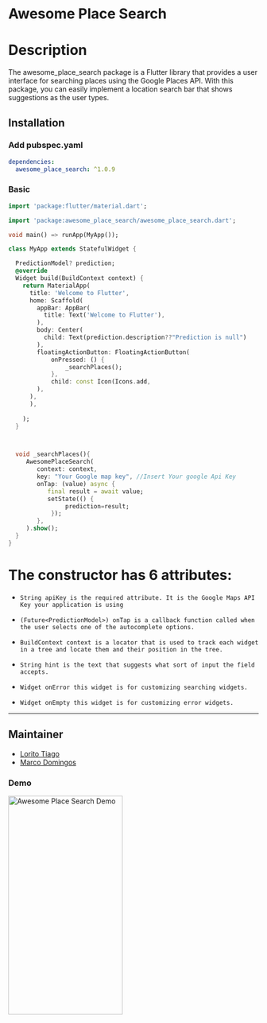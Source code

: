 # Awesome Place Search

# Description

The awesome_place_search package is a Flutter library that provides a user interface for searching places using the Google Places API. With this package, you can easily implement a location search bar that shows suggestions as the user types.



## Installation

### Add pubspec.yaml
``` yaml
dependencies:
  awesome_place_search: ^1.0.9
```

### Basic
``` dart
import 'package:flutter/material.dart';

import 'package:awesome_place_search/awesome_place_search.dart';

void main() => runApp(MyApp());

class MyApp extends StatefulWidget {

  PredictionModel? prediction;
  @override
  Widget build(BuildContext context) {
    return MaterialApp(
      title: 'Welcome to Flutter',
      home: Scaffold(
        appBar: AppBar(
          title: Text('Welcome to Flutter'),
        ),
        body: Center(
          child: Text(prediction.description??"Prediction is null")
        ),
        floatingActionButton: FloatingActionButton(
            onPressed: () {
                _searchPlaces();
            },
            child: const Icon(Icons.add,
        ),
      ),
      ),
     
    );
  }



  void _searchPlaces(){
     AwesomePlaceSearch(
        context: context,
        key: "Your Google map key", //Insert Your google Api Key
        onTap: (value) async {
           final result = await value;
           setState(() {
                prediction=result;
            });
        },
     ).show();
  }
}
```

# The constructor has 6 attributes:

* `String apiKey is the required attribute. It is the Google Maps API Key your application is using`

 * `(Future<PredictionModel>) onTap is a callback function called when the user selects one of the autocomplete options.`
* `BuildContext context is a locator that is used to track each widget in a tree and locate them and their position in the tree.`

* `String hint is the text that suggests what sort of input the field accepts.`
* `Widget onError this widget is for customizing searching widgets.`
* `Widget onEmpty this widget is for customizing error widgets.`

---
## Maintainer

- [Lorito Tiago](https://github.com/LoritoTiago)
- [Marco Domingos](https://github.com/Marco4763)

### Demo
<img src="https://user-images.githubusercontent.com/58330997/231830074-d9c9c65a-cc42-4bcf-80b6-3828b0374fc5.gif" width="230" height="440" alt="Awesome Place Search Demo" />


